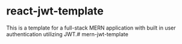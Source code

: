 # react-jwt-template

This is a template for a full-stack MERN application with built in user authentication utilizing JWT.# mern-jwt-template
